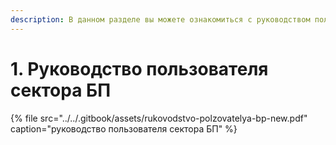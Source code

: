 ```yaml
---
description: В данном разделе вы можете ознакомиться с руководством пользователя сектора БП
---
```


# 1. Руководство пользователя сектора БП

{% file src="../../.gitbook/assets/rukovodstvo-polzovatelya-bp-new.pdf" caption="руководство пользователя сектора БП" %}



